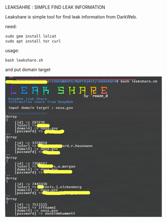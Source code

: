 LEAKSAHRE : SIMPLE FIND LEAK INFORMATION

Leakshare is simple tool for find leak information from DarkWeb.

need:
```
sudo gem install lolcat
sudo apt install tor curl
```

usage:
```
bash leakshare.sh
```
and put domain target

<img src="https://github.com/rouze-d/leakshare/blob/master/screen01.png" width="800" height="450"/>

